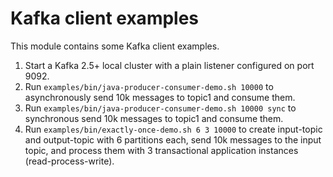 # Kafka client examples

This module contains some Kafka client examples.

1. Start a Kafka 2.5+ local cluster with a plain listener configured on port 9092.
2. Run `examples/bin/java-producer-consumer-demo.sh 10000` to asynchronously send 10k messages to topic1 and consume them.
3. Run `examples/bin/java-producer-consumer-demo.sh 10000 sync` to synchronous send 10k messages to topic1 and consume them.
4. Run `examples/bin/exactly-once-demo.sh 6 3 10000` to create input-topic and output-topic with 6 partitions each, 
   send 10k messages to the input topic, and process them with 3 transactional application instances (read-process-write).
